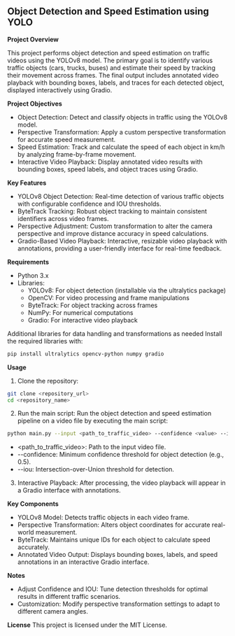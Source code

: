 ## Object Detection and Speed Estimation using YOLO

**Project Overview**

This project performs object detection and speed estimation on traffic videos using the YOLOv8 model. The primary goal is to identify various traffic objects (cars, trucks, buses) and estimate their speed by tracking their movement across frames. The final output includes annotated video playback with bounding boxes, labels, and traces for each detected object, displayed interactively using Gradio.

**Project Objectives**
- Object Detection: Detect and classify objects in traffic using the YOLOv8 model.
- Perspective Transformation: Apply a custom perspective transformation for accurate speed measurement.
- Speed Estimation: Track and calculate the speed of each object in km/h by analyzing frame-by-frame movement.
- Interactive Video Playback: Display annotated video results with bounding boxes, speed labels, and object traces using Gradio.

**Key Features**
- YOLOv8 Object Detection: Real-time detection of various traffic objects with configurable confidence and IOU thresholds.
- ByteTrack Tracking: Robust object tracking to maintain consistent identifiers across video frames.
- Perspective Adjustment: Custom transformation to alter the camera perspective and improve distance accuracy in speed calculations.
- Gradio-Based Video Playback: Interactive, resizable video playback with annotations, providing a user-friendly interface for real-time feedback.

**Requirements**
- Python 3.x
- Libraries:
   - YOLOv8: For object detection (installable via the ultralytics package)
   - OpenCV: For video processing and frame manipulations
   - ByteTrack: For object tracking across frames
   - NumPy: For numerical computations
   - Gradio: For interactive video playback

Additional libraries for data handling and transformations as needed
Install the required libraries with:

```bash
pip install ultralytics opencv-python numpy gradio
```

**Usage**
1. Clone the repository:

```bash
git clone <repository_url>
cd <repository_name>
```

2. Run the main script: Run the object detection and speed estimation pipeline on a video file by executing the main script:

```bash
python main.py --input <path_to_traffic_video> --confidence <value> --iou <value>
```

   - <path_to_traffic_video>: Path to the input video file.
   - --confidence: Minimum confidence threshold for object detection (e.g., 0.5).
   - --iou: Intersection-over-Union threshold for detection.

3. Interactive Playback: After processing, the video playback will appear in a Gradio interface with annotations.

**Key Components**
- YOLOv8 Model: Detects traffic objects in each video frame.
- Perspective Transformation: Alters object coordinates for accurate real-world measurement.
- ByteTrack: Maintains unique IDs for each object to calculate speed accurately.
- Annotated Video Output: Displays bounding boxes, labels, and speed annotations in an interactive Gradio interface.

**Notes**
- Adjust Confidence and IOU: Tune detection thresholds for optimal results in different traffic scenarios.
- Customization: Modify perspective transformation settings to adapt to different camera angles.

**License**
This project is licensed under the MIT License.
